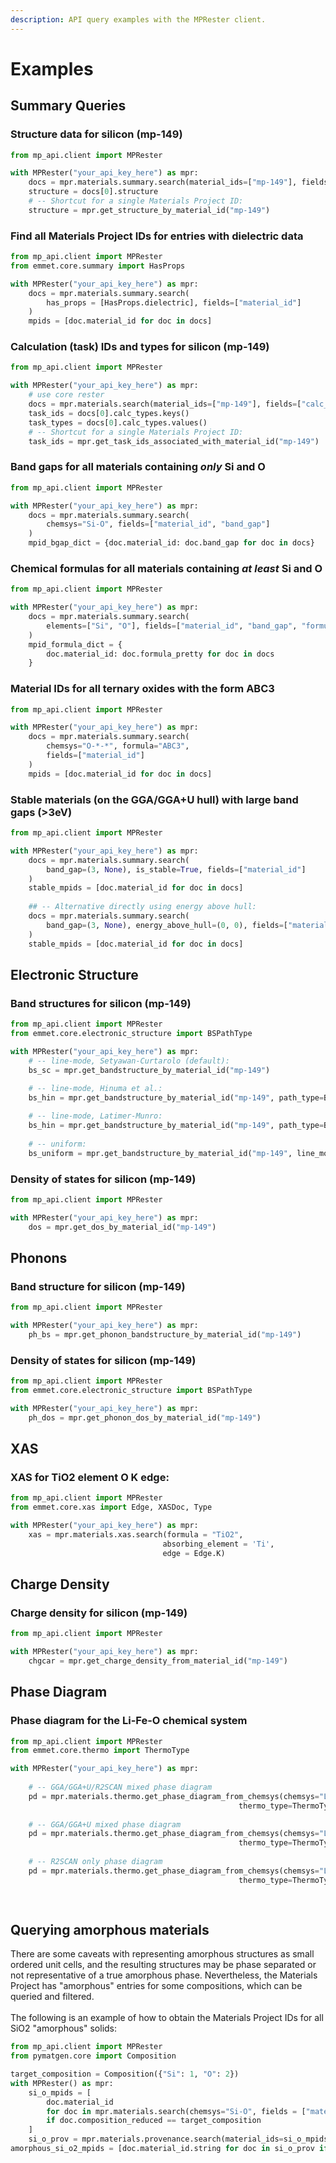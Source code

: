 ```yaml
---
description: API query examples with the MPRester client.
---
```


# Examples

## Summary Queries

### Structure data for silicon (mp-149)

```python
from mp_api.client import MPRester

with MPRester("your_api_key_here") as mpr:
    docs = mpr.materials.summary.search(material_ids=["mp-149"], fields=["structure"])
    structure = docs[0].structure
    # -- Shortcut for a single Materials Project ID:
    structure = mpr.get_structure_by_material_id("mp-149")
```

### Find all Materials Project IDs for entries with dielectric data

```python
from mp_api.client import MPRester
from emmet.core.summary import HasProps

with MPRester("your_api_key_here") as mpr:
    docs = mpr.materials.summary.search(
        has_props = [HasProps.dielectric], fields=["material_id"]
    )
    mpids = [doc.material_id for doc in docs]
```

### Calculation (task) IDs and types for silicon (mp-149)

```python
from mp_api.client import MPRester

with MPRester("your_api_key_here") as mpr: 
    # use core rester
    docs = mpr.materials.search(material_ids=["mp-149"], fields=["calc_types"])
    task_ids = docs[0].calc_types.keys()
    task_types = docs[0].calc_types.values() 
    # -- Shortcut for a single Materials Project ID:
    task_ids = mpr.get_task_ids_associated_with_material_id("mp-149")
```

### Band gaps for all materials containing _only_ Si and O

```python
from mp_api.client import MPRester

with MPRester("your_api_key_here") as mpr:
    docs = mpr.materials.summary.search(
        chemsys="Si-O", fields=["material_id", "band_gap"]
    )
    mpid_bgap_dict = {doc.material_id: doc.band_gap for doc in docs}
```

### Chemical formulas for all materials containing _at least_ Si and O

```python
from mp_api.client import MPRester

with MPRester("your_api_key_here") as mpr:
    docs = mpr.materials.summary.search(
        elements=["Si", "O"], fields=["material_id", "band_gap", "formula_pretty"]
    )
    mpid_formula_dict = {
        doc.material_id: doc.formula_pretty for doc in docs
    }
```

### Material IDs for all ternary oxides with the form ABC3

```python
from mp_api.client import MPRester

with MPRester("your_api_key_here") as mpr:
    docs = mpr.materials.summary.search(
        chemsys="O-*-*", formula="ABC3",
        fields=["material_id"]
    )
    mpids = [doc.material_id for doc in docs]
```

### Stable materials (on the GGA/GGA+U hull) with large band gaps (>3eV)

```python
from mp_api.client import MPRester

with MPRester("your_api_key_here") as mpr:
    docs = mpr.materials.summary.search(
        band_gap=(3, None), is_stable=True, fields=["material_id"]
    )
    stable_mpids = [doc.material_id for doc in docs]
    
    ## -- Alternative directly using energy above hull:
    docs = mpr.materials.summary.search(
        band_gap=(3, None), energy_above_hull=(0, 0), fields=["material_id"]
    )
    stable_mpids = [doc.material_id for doc in docs]
```

## Electronic Structure

### Band structures for silicon (mp-149)

```python
from mp_api.client import MPRester
from emmet.core.electronic_structure import BSPathType

with MPRester("your_api_key_here") as mpr:
    # -- line-mode, Setyawan-Curtarolo (default):
    bs_sc = mpr.get_bandstructure_by_material_id("mp-149")
    
    # -- line-mode, Hinuma et al.:
    bs_hin = mpr.get_bandstructure_by_material_id("mp-149", path_type=BSPathType.hinuma)

    # -- line-mode, Latimer-Munro:
    bs_hin = mpr.get_bandstructure_by_material_id("mp-149", path_type=BSPathType.latimer_munro)
    
    # -- uniform:
    bs_uniform = mpr.get_bandstructure_by_material_id("mp-149", line_mode=False)                            
```

### Density of states for silicon (mp-149)

```python
from mp_api.client import MPRester

with MPRester("your_api_key_here") as mpr:
    dos = mpr.get_dos_by_material_id("mp-149")
```

## Phonons

### Band structure for silicon (mp-149)

```python
from mp_api.client import MPRester

with MPRester("your_api_key_here") as mpr:
    ph_bs = mpr.get_phonon_bandstructure_by_material_id("mp-149")
```

### Density of states for silicon (mp-149)

```python
from mp_api.client import MPRester
from emmet.core.electronic_structure import BSPathType

with MPRester("your_api_key_here") as mpr:
    ph_dos = mpr.get_phonon_dos_by_material_id("mp-149")
```

## XAS

### XAS for TiO2 element O K edge:

```python
from mp_api.client import MPRester
from emmet.core.xas import Edge, XASDoc, Type

with MPRester("your_api_key_here") as mpr:
    xas = mpr.materials.xas.search(formula = "TiO2", 
                                  absorbing_element = 'Ti', 
                                  edge = Edge.K)

```

## Charge Density

### Charge density for silicon (mp-149)

```python
from mp_api.client import MPRester

with MPRester("your_api_key_here") as mpr:
    chgcar = mpr.get_charge_density_from_material_id("mp-149")
```

## Phase Diagram

### Phase diagram for the Li-Fe-O chemical system

```python
from mp_api.client import MPRester
from emmet.core.thermo import ThermoType

with MPRester("your_api_key_here") as mpr:
    
    # -- GGA/GGA+U/R2SCAN mixed phase diagram
    pd = mpr.materials.thermo.get_phase_diagram_from_chemsys(chemsys="Li-Fe-O", 
                                                   thermo_type=ThermoType.GGA_GGA_U_R2SCAN)
    
    # -- GGA/GGA+U mixed phase diagram
    pd = mpr.materials.thermo.get_phase_diagram_from_chemsys(chemsys="Li-Fe-O", 
                                                   thermo_type=ThermoType.GGA_GGA_U)
                                                   
    # -- R2SCAN only phase diagram
    pd = mpr.materials.thermo.get_phase_diagram_from_chemsys(chemsys="Li-Fe-O", 
                                                   thermo_type=ThermoType.R2SCAN)
   
    
```

## Querying amorphous materials

There are some caveats with representing amorphous structures as small ordered unit cells, and the resulting structures may be phase separated or not representative of a true amorphous phase. Nevertheless, the Materials Project has "amorphous" entries for some compositions, which can be queried and filtered.\
\
The following is an example of how to obtain the Materials Project IDs for all SiO2 "amorphous" solids:

```python
from mp_api.client import MPRester
from pymatgen.core import Composition

target_composition = Composition({"Si": 1, "O": 2})
with MPRester() as mpr:
    si_o_mpids = [
        doc.material_id
        for doc in mpr.materials.search(chemsys="Si-O", fields = ["material_id","composition_reduced"])
        if doc.composition_reduced == target_composition
    ]
    si_o_prov = mpr.materials.provenance.search(material_ids=si_o_mpids)
amorphous_si_o2_mpids = [doc.material_id.string for doc in si_o_prov if any("amorphous" in tag.lower() for tag in doc.tags)]
```

